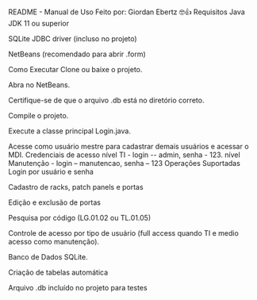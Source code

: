 README - Manual de Uso
Feito por: Giordan Ebertz 🤓👍
Requisitos
Java JDK 11 ou superior


SQLite JDBC driver (incluso no projeto)


NetBeans (recomendado para abrir .form)


Como Executar
Clone ou baixe o projeto.


Abra no NetBeans.


Certifique-se de que o arquivo .db está no diretório correto.


Compile o projeto.


Execute a classe principal Login.java.


Acesse como usuário mestre para cadastrar demais usuários e acessar o MDI.
Credenciais de acesso nível TI - login -- admin, senha - 123. nível Manutenção - login – manutencao, senha – 123
Operações Suportadas
Login por usuário e senha


Cadastro de racks, patch panels e portas


Edição e exclusão de portas


Pesquisa por código (LG.01.02 ou TL.01.05)


Controle de acesso por tipo de usuário (full access quando TI e medio acesso como manutenção).

Banco de Dados
SQLite.


Criação de tabelas automática


Arquivo .db incluído no projeto para testes
